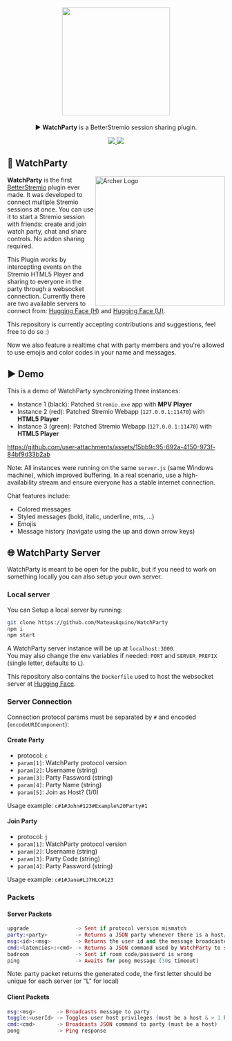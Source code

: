 <h1 align="center">
  <img width="250" src="./logo.png" align="center"></img>
</h1>

<p align="center">▶️ <strong>WatchParty</strong> is a BetterStremio session sharing plugin.</p>

<p align="center">
  <a href="https://mateusaquino-watchparty.hf.space">
    <img src="https://img.shields.io/website?url=https%3A%2F%2Fmateusaquino-watchparty.hf.space&label=Server+H"></img>
  </a>
  <a href="https://mateusaqb-watchparty.hf.space">
    <img src="https://img.shields.io/website?url=https%3A%2F%2Fmateusaqb-watchparty.hf.space&label=Server+U"></img>
  </a>
</p>

## 🎉 WatchParty

<p align="left">
  <a target="_blank" href="https://github.com/MateusAquino/WatchParty/assets/16140783/bbe21561-c07a-48ae-9cf0-9613cbde665a">
    <img width="300px" alt="Archer Logo" title="Archer Logo" align="right" src="https://github.com/MateusAquino/WatchParty/assets/16140783/5e986203-361b-4ef8-bd21-69bee97cdfcd"></img>
  </a>
</p>

**WatchParty** is the first [BetterStremio](https://github.com/MateusAquino/BetterStremio) plugin ever made. It was developed to connect multiple Stremio sessions at once. You can use it to start a Stremio session with friends: create and join watch party, chat and share controls. No addon sharing required.

This Plugin works by intercepting events on the Stremio HTML5 Player and sharing to everyone in the party through a websocket connection. Currently there are two available servers to connect from: [Hugging Face (H)](https://mateusaquino-watchparty.hf.space) and [Hugging Face (U)](https://mateusaqb-watchparty.hf.space).

This repository is currently accepting contributions and suggestions, feel free to do so :)

Now we also feature a realtime chat with party members and you're allowed to use emojis and color codes in your name and messages.

## ▶️ Demo

This is a demo of WatchParty synchronizing three instances:

- Instance 1 (black): Patched `Stremio.exe` app with **MPV Player**
- Instance 2 (red): Patched Stremio Webapp (`127.0.0.1:11470`) with **HTML5 Player**
- Instance 3 (green): Patched Stremio Webapp (`127.0.0.1:11470`) with **HTML5 Player**

https://github.com/user-attachments/assets/15bb9c95-692a-4150-973f-84bf9d33b2ab

Note: All instances were running on the same `server.js` (same Windows machine), which improved buffering. In a real scenario, use a high-availability stream and ensure everyone has a stable internet connection.

Chat features include:
- Colored messages
- Styled messages (bold, italic, underline, mts, ...)
- Emojis
- Message history (navigate using the up and down arrow keys)


## 🌐 WatchParty Server

WatchParty is meant to be open for the public, but if you need to work on something locally you can also setup your own server.

### Local server

You can Setup a local server by running:

```bash
git clone https://github.com/MateusAquino/WatchParty
npm i
npm start
```

A WatchParty server instance will be up at `localhost:3000`.  
You may also change the env variables if needed: `PORT` and `SERVER_PREFIX` (single letter, defaults to `L`).  

This repository also contains the `Dockerfile` used to host the websocket server at [Hugging Face](https://huggingface.co/spaces/MateusAquino/WatchParty/tree/main).

### Server Connection

Connection protocol params must be separated by `#` and encoded (`encodeURIComponent`):

#### Create Party

- protocol: `c`
- `param[1]`: WatchParty protocol version
- `param[2]`: Username (string)
- `param[3]`: Party Password (string)
- `param[4]`: Party Name (string)
- `param[5]`: Join as Host? (1/0)

Usage example: `c#1#John#123#Example%20Party#1`

#### Join Party

- protocol: `j`
- `param[1]`: WatchParty protocol version
- `param[2]`: Username (string)
- `param[3]`: Party Code (string)
- `param[4]`: Party Password (string)

Usage example: `c#1#Jane#LJ7HLC#123`

### Packets

#### Server Packets

```elixir
upgrade               -> Sent if protocol version mismatch  
party:<party>         -> Returns a JSON party whenever there is a host/clients update  
msg:<id>:<msg>        -> Returns the user id and the message broadcasted to the party  
cmd:<latencies>:<cmd> -> Returns a JSON command used by WatchParty to sync actions and the sum of latencies from one client to another (example `cmd:130:go:["player", {...}]`)  
badroom               -> Sent if room code/password is wrong  
ping                  -> Awaits for pong message (30s timeout)
```

Note: party packet returns the generated code, the first letter should be unique for each server (or "L" for local)

#### Client Packets

```elixir
msg:<msg>       -> Broadcasts message to party  
toggle:<userId> -> Toggles user host privileges (must be a host & > 1 host in the party)  
cmd:<cmd>       -> Broadcasts JSON command to party (must be a host)  
pong            -> Ping response
```
